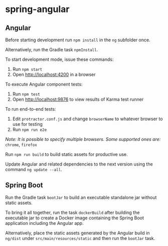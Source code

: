 # spring-angular

## Angular

Before starting development run `npm install` in the `ng` subfolder once.

Alternatively, run the Gradle task `npmInstall`.

To start development mode, issue these commands:

1. Run `npm start`
1. Open <http://localhost:4200> in a browser

To execute Angular component tests:

1. Run `npm test`
1. Open <http://localhost:9876> to view results of Karma test runner

To run end-to-end tests:

1. Edit `protractor.conf.js` and change `browserName` to whatever browser to use for testing
1. Run `npm run e2e`

*Note: It is possible to specify multiple browsers. Some supported ones are:* `chrome`, `firefox`

Run `npm run build` to build static assets for productive use.

Update Angular and related dependencies to the next version using the command `ng update --all`.

## Spring Boot

Run the Gradle task `bootJar` to build an executable standalone jar without static assets.

To bring it all together, run the task `dockerBuild` after building the executable jar to create a Docker image containing the Spring Boot application including the Angular app.

Alternatively, place the static assets generated by the Angular build in `ng/dist` under `src/main/resources/static` and then run the `bootJar` task.
